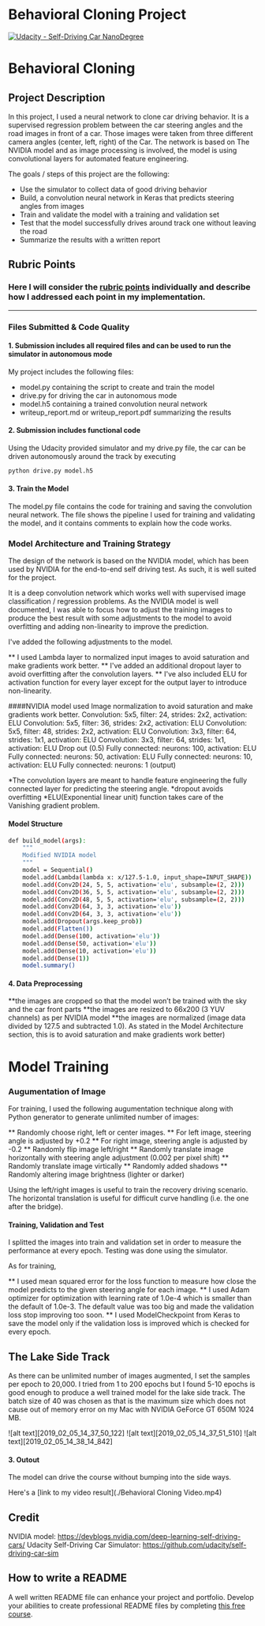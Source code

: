 # Behavioral Cloning Project

[![Udacity - Self-Driving Car NanoDegree](https://s3.amazonaws.com/udacity-sdc/github/shield-carnd.svg)](http://www.udacity.com/drive)

# **Behavioral Cloning** 

## Project Description
In this project, I used a neural network to clone car driving behavior. It is a supervised regression problem between the car steering angles and the road images in front of a car.
Those images were taken from three different camera angles (center, left, right) of the Car.
The network is based on The NVIDIA model and as image processing is involved, the model is using convolutional layers for automated feature engineering.

The goals / steps of this project are the following:
* Use the simulator to collect data of good driving behavior
* Build, a convolution neural network in Keras that predicts steering angles from images
* Train and validate the model with a training and validation set
* Test that the model successfully drives around track one without leaving the road
* Summarize the results with a written report

## Rubric Points
### Here I will consider the [rubric points](https://review.udacity.com/#!/rubrics/432/view) individually and describe how I addressed each point in my implementation.  

---
### Files Submitted & Code Quality

#### 1. Submission includes all required files and can be used to run the simulator in autonomous mode

My project includes the following files:
* model.py containing the script to create and train the model
* drive.py for driving the car in autonomous mode
* model.h5 containing a trained convolution neural network 
* writeup_report.md or writeup_report.pdf summarizing the results

#### 2. Submission includes functional code
Using the Udacity provided simulator and my drive.py file, the car can be driven autonomously around the track by executing 
```sh
python drive.py model.h5
```

#### 3. Train the Model

The model.py file contains the code for training and saving the convolution neural network. The file shows the pipeline I used for training and validating the model, and it contains comments to explain how the code works.

### Model Architecture and Training Strategy

The design of the network is based on the NVIDIA model, which has been used by NVIDIA for the end-to-end self driving test. As such, it is well suited for the project.

It is a deep convolution network which works well with supervised image classification / regression problems. As the NVIDIA model is well documented, I was able to focus how to adjust the training images to produce the best result with some adjustments to the model to avoid overfitting and adding non-linearity to improve the prediction.

I've added the following adjustments to the model.

** I used Lambda layer to normalized input images to avoid saturation and make gradients work better.
** I've added an additional dropout layer to avoid overfitting after the convolution layers.
** I've also included ELU for activation function for every layer except for the output layer to introduce non-linearity.

####NVIDIA model used
    Image normalization to avoid saturation and make gradients work better.
    Convolution: 5x5, filter: 24, strides: 2x2, activation: ELU
    Convolution: 5x5, filter: 36, strides: 2x2, activation: ELU
    Convolution: 5x5, filter: 48, strides: 2x2, activation: ELU
    Convolution: 3x3, filter: 64, strides: 1x1, activation: ELU
    Convolution: 3x3, filter: 64, strides: 1x1, activation: ELU
    Drop out (0.5)
    Fully connected: neurons: 100, activation: ELU
    Fully connected: neurons: 50, activation: ELU
    Fully connected: neurons: 10, activation: ELU
    Fully connected: neurons: 1 (output)
  
   *The convolution layers are meant to handle feature engineering the fully connected layer for predicting the steering angle.
   *dropout avoids overfitting
   *ELU(Exponential linear unit) function takes care of the Vanishing gradient problem. 

#### Model Structure
```sh
def build_model(args):
    """
    Modified NVIDIA model
    """
    model = Sequential()
    model.add(Lambda(lambda x: x/127.5-1.0, input_shape=INPUT_SHAPE))
    model.add(Conv2D(24, 5, 5, activation='elu', subsample=(2, 2)))
    model.add(Conv2D(36, 5, 5, activation='elu', subsample=(2, 2)))
    model.add(Conv2D(48, 5, 5, activation='elu', subsample=(2, 2)))
    model.add(Conv2D(64, 3, 3, activation='elu'))
    model.add(Conv2D(64, 3, 3, activation='elu'))
    model.add(Dropout(args.keep_prob))
    model.add(Flatten())
    model.add(Dense(100, activation='elu'))
    model.add(Dense(50, activation='elu'))
    model.add(Dense(10, activation='elu'))
    model.add(Dense(1))
    model.summary()
```    
#### 4. Data Preprocessing

**the images are cropped so that the model won’t be trained with the sky and the car front parts
**the images are resized to 66x200 (3 YUV channels) as per NVIDIA model
**the images are normalized (image data divided by 127.5 and subtracted 1.0). As stated in the Model Architecture section, this is to avoid saturation and make gradients work better)

# Model Training

### Augumentation of Image 
For training, I used the following augumentation technique along with Python generator to generate unlimited number of images:

** Randomly choose right, left or center images.
** For left image, steering angle is adjusted by +0.2
** For right image, steering angle is adjusted by -0.2
** Randomly flip image left/right
** Randomly translate image horizontally with steering angle adjustment (0.002 per pixel shift)
** Randomly translate image virtically
** Randomly added shadows
** Randomly altering image brightness (lighter or darker)

Using the left/right images is useful to train the recovery driving scenario. The horizontal translation is useful for difficult curve handling (i.e. the one after the bridge).

#### Training, Validation and Test
I splitted the images into train and validation set in order to measure the performance at every epoch. Testing was done using the simulator.

As for training,

** I used mean squared error for the loss function to measure how close the model predicts to the given steering angle for each image.
** I used Adam optimizer for optimization with learning rate of 1.0e-4 which is smaller than the default of 1.0e-3. The default value was too big and made the validation loss stop improving too soon.
** I used ModelCheckpoint from Keras to save the model only if the validation loss is improved which is checked for every epoch.

## The Lake Side Track
As there can be unlimited number of images augmented, I set the samples per epoch to 20,000. I tried from 1 to 200 epochs but I found 5-10 epochs is good enough to produce a well trained model for the lake side track. The batch size of 40 was chosen as that is the maximum size which does not cause out of memory error on my Mac with NVIDIA GeForce GT 650M 1024 MB.


![alt text][2019_02_05_14_37_50_122]
![alt text][2019_02_05_14_37_51_510]
![alt text][2019_02_05_14_38_14_842]
#### 3. Outout

The model can drive the course without bumping into the side ways.

Here's a [link to my video result](./Behavioral Cloning Video.mp4)

## Credit
NVIDIA model: https://devblogs.nvidia.com/deep-learning-self-driving-cars/
Udacity Self-Driving Car Simulator: https://github.com/udacity/self-driving-car-sim


## How to write a README
A well written README file can enhance your project and portfolio.  Develop your abilities to create professional README files by completing [this free course](https://www.udacity.com/course/writing-readmes--ud777).

